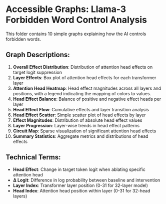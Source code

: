 # Accessible Graphs: Llama-3 Forbidden Word Control Analysis

This folder contains 10 simple graphs explaining how the AI controls forbidden words.

## Graph Descriptions:

1. **Overall Effect Distribution**: Distribution of attention head effects on target logit suppression
2. **Layer Effects**: Box plot of attention head effects for each transformer layer
3. **Attention Head Heatmap**: Head effect magnitudes across all layers and positions, with a legend indicating the mapping of colors to values.
4. **Head Effect Balance**: Balance of positive and negative effect heads per layer
5. **Head Effect Flow**: Cumulative effects and layer transition analysis
6. **Head Effect Scatter**: Simple scatter plot of head effects by layer
7. **Effect Magnitudes**: Distribution of absolute head effect values
8. **Layer Progression**: Layer-wise trends in head effect patterns
9. **Circuit Map**: Sparse visualization of significant attention head effects
10. **Summary Statistics**: Aggregate metrics and distributions of head effects

## Technical Terms:
- **Head Effect**: Change in target token logit when ablating specific attention head
- **Δ Logit**: Difference in log probability between baseline and intervention
- **Layer Index**: Transformer layer position (0-31 for 32-layer model)
- **Head Index**: Attention head position within layer (0-31 for 32-head layers)
